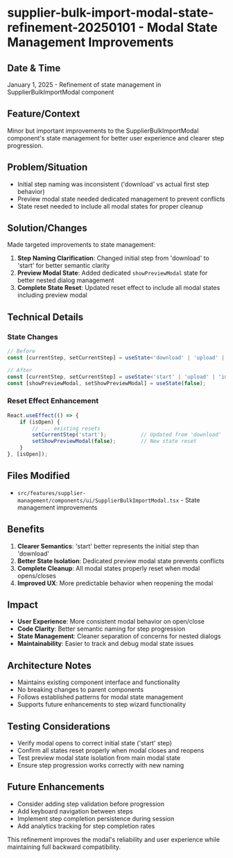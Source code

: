 # supplier-bulk-import-modal-state-refinement-20250101 - Modal State Management Improvements

## Date & Time
January 1, 2025 - Refinement of state management in SupplierBulkImportModal component

## Feature/Context
Minor but important improvements to the SupplierBulkImportModal component's state management for better user experience and clearer step progression.

## Problem/Situation
- Initial step naming was inconsistent ('download' vs actual first step behavior)
- Preview modal state needed dedicated management to prevent conflicts
- State reset needed to include all modal states for proper cleanup

## Solution/Changes
Made targeted improvements to state management:

1. **Step Naming Clarification**: Changed initial step from 'download' to 'start' for better semantic clarity
2. **Preview Modal State**: Added dedicated `showPreviewModal` state for better nested dialog management
3. **Complete State Reset**: Updated reset effect to include all modal states including preview modal

## Technical Details

### State Changes
```typescript
// Before
const [currentStep, setCurrentStep] = useState<'download' | 'upload' | 'import' | 'complete'>('download');

// After
const [currentStep, setCurrentStep] = useState<'start' | 'upload' | 'import' | 'complete'>('start');
const [showPreviewModal, setShowPreviewModal] = useState(false);
```

### Reset Effect Enhancement
```typescript
React.useEffect(() => {
    if (isOpen) {
        // ... existing resets
        setCurrentStep('start');           // Updated from 'download'
        setShowPreviewModal(false);        // New state reset
    }
}, [isOpen]);
```

## Files Modified
- `src/features/supplier-management/components/ui/SupplierBulkImportModal.tsx` - State management improvements

## Benefits
1. **Clearer Semantics**: 'start' better represents the initial step than 'download'
2. **Better State Isolation**: Dedicated preview modal state prevents conflicts
3. **Complete Cleanup**: All modal states properly reset when modal opens/closes
4. **Improved UX**: More predictable behavior when reopening the modal

## Impact
- **User Experience**: More consistent modal behavior on open/close
- **Code Clarity**: Better semantic naming for step progression
- **State Management**: Cleaner separation of concerns for nested dialogs
- **Maintainability**: Easier to track and debug modal state issues

## Architecture Notes
- Maintains existing component interface and functionality
- No breaking changes to parent components
- Follows established patterns for modal state management
- Supports future enhancements to step wizard functionality

## Testing Considerations
- Verify modal opens to correct initial state ('start' step)
- Confirm all states reset properly when modal closes and reopens
- Test preview modal state isolation from main modal state
- Ensure step progression works correctly with new naming

## Future Enhancements
- Consider adding step validation before progression
- Add keyboard navigation between steps
- Implement step completion persistence during session
- Add analytics tracking for step completion rates

This refinement improves the modal's reliability and user experience while maintaining full backward compatibility.